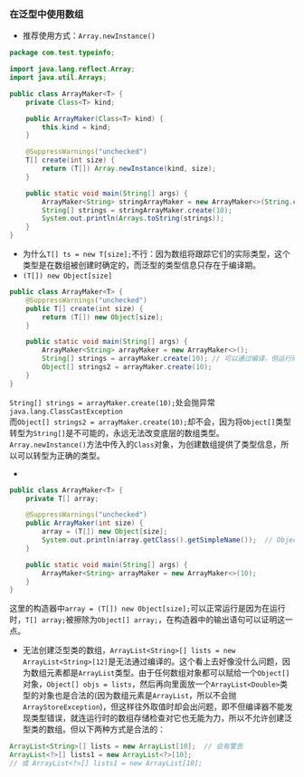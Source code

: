 ### 在泛型中使用数组
* 推荐使用方式：`Array.newInstance()`
```java
package com.test.typeinfo;

import java.lang.reflect.Array;
import java.util.Arrays;

public class ArrayMaker<T> {
    private Class<T> kind;

    public ArrayMaker(Class<T> kind) {
        this.kind = kind;
    }

    @SuppressWarnings("unchecked")
    T[] create(int size) {
        return (T[]) Array.newInstance(kind, size);
    }

    public static void main(String[] args) {
        ArrayMaker<String> stringArrayMaker = new ArrayMaker<>(String.class);
        String[] strings = stringArrayMaker.create(10);
        System.out.println(Arrays.toString(strings));
    }
}
```
* 为什么`T[] ts = new T[size];`不行：因为数组将跟踪它们的实际类型，这个类型是在数组被创建时确定的，而泛型的类型信息只存在于编译期。
* `(T[]) new Object[size]`      
```java
public class ArrayMaker<T> {
    @SuppressWarnings("unchecked")
    public T[] create(int size) {
        return (T[]) new Object[size];
    }

    public static void main(String[] args) {
        ArrayMaker<String> arrayMaker = new ArrayMaker<>();
        String[] strings = arrayMaker.create(10); // 可以通过编译，但运行时抛异常
        Object[] strings2 = arrayMaker.create(10);
    }
}
```
`String[] strings = arrayMaker.create(10);`处会抛异常`java.lang.ClassCastException`   
而`Object[] strings2 = arrayMaker.create(10);`却不会，因为将`Object[]`类型转型为`String[]`是不可能的，永远无法改变底层的数组类型。   
`Array.newInstance()`方法中传入的`Class`对象，为创建数组提供了类型信息，所以可以转型为正确的类型。 

* 
```java
public class ArrayMaker<T> {
    private T[] array;

    @SuppressWarnings("unchecked")
    public ArrayMaker(int size) {
        array = (T[]) new Object[size];
        System.out.println(array.getClass().getSimpleName());  // Object[]
    }

    public static void main(String[] args) {
        ArrayMaker<String> arrayMaker = new ArrayMaker<>(10);
    }
}
```
这里的构造器中`array = (T[]) new Object[size];`可以正常运行是因为在运行时，`T[] array;`被擦除为`Object[] array;`，在构造器中的输出语句可以证明这一点。
* 无法创建泛型类的数组，`ArrayList<String>[] lists = new ArrayList<String>[12]`是无法通过编译的。这个看上去好像没什么问题，因为数组元素都是`ArrayList`类型。由于任何数组对象都可以赋给一个`Object[]`对象，`Object[] objs = lists`，然后再向里面放一个`ArrayList<Double>`类型的对象也是合法的(因为数组元素是`ArrayList`，所以不会抛`ArrayStoreException`)，但这样往外取值时却会出问题，即不但编译器不能发现类型错误，就连运行时的数组存储检查对它也无能为力，所以不允许创建泛型类的数组。但以下两种方式是合法的：
```java
ArrayList<String>[] lists = new ArrayList[10];  // 会有警告
ArrayList<?>[] lists1 = new ArrayList<?>[10];  
// 或 ArrayList<?>[] lists1 = new ArrayList[10];
```
